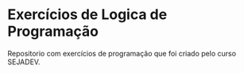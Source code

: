 # Exercícios de Logica de Programação

Repositorio com exercícios de programação que foi criado pelo curso SEJADEV.